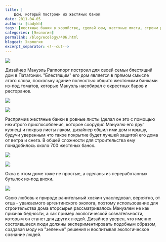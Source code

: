 ```yaml
---
title: |
    Дом, который построен из жестяных банок
date: 2011-04-05
authors: [sadykh]
tags: [жестяные банки в хозяйстве, сделай сам, жестяные листы, строим дом своими руками, вторичная переработка отходов]
categories: [Экология]
permalink: /blog/ecology/406.html
blogcat: Экология
excerpt_separator: <!--cut-->
---
```



![](http://itw66.ru/uploads/images/00/00/05/2011/04/05/700697.jpg)


Дизайнер Мануэль Раппопорт построил для своей семьи блестящий дом в Патагонии. "Блестящим" его дом является в прямом смысле этого слова, поскольку здание полностью обшито жестяными банками из-под томатов, которые Мануэль насобирал с окрестных баров и ресторанов. 


![](http://itw66.ru/uploads/images/00/00/05/2011/04/05/479200.jpg)



<!--cut-->



![](http://itw66.ru/uploads/images/00/00/05/2011/04/05/762908.jpg)


Распрямив жестяные банки в ровные листы (делал он это с помощью нехитрого приспособления, которое соорудил Мануэлю его друг кузнец) и покрыв листы лаком, дизайнер обшил ими дом и крышу, будучи уверенным что такое покрытие будет лучшей защитой его дома от ветра и снега. В общей сложности для строительства ему понадобилось около 700 жестяных банок. 


![](http://itw66.ru/uploads/images/00/00/05/2011/04/05/89dca7.jpg)



![](http://itw66.ru/uploads/images/00/00/05/2011/04/05/cbb699.jpg)


Окна в этом доме тоже не простые, а сделаны из переработанных бутылок из-под виски.


![](http://itw66.ru/uploads/images/00/00/05/2011/04/05/63e735.jpg)


Свою любовь к природе рачительный хозяин унаследовал, вероятно, от отца - уважаемого аргентинского эколога, поэтому использование для строительства дома вторсырья рассматривалось Мануэлем не как признак бедности, а как пример экологической сознательности, которым он станет для других людей. Дизайнер уверен, что именно состоявшиеся люди должны экспериментировать подобным образом, создавая моду на "зеленые" решения и воспитывая экологическое сознание людей.
